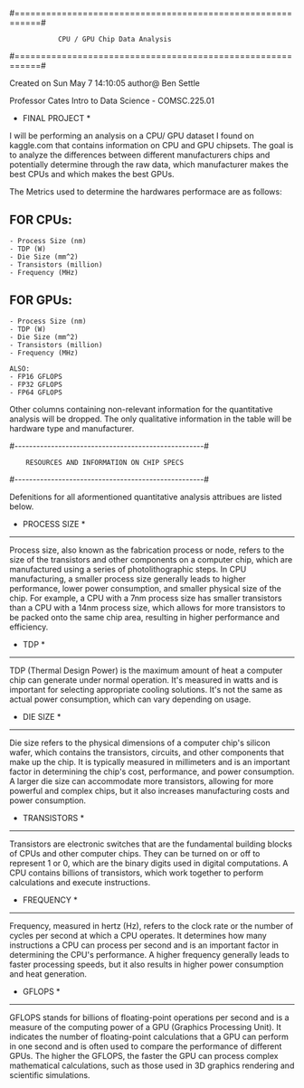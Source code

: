 #===========================================================#

                CPU / GPU Chip Data Analysis
                
#===========================================================#

Created on Sun May  7 14:10:05
author@ Ben Settle

Professor Cates
Intro to Data Science - COMSC.225.01

* FINAL PROJECT *

I will be performing an analysis on a CPU/ GPU dataset I found on kaggle.com that contains
information on CPU and GPU chipsets. The goal is to analyze the differences between different
manufacturers chips and potentially determine through the raw data, which manufacturer makes the best
CPUs and which makes the best GPUs.


The Metrics used to determine the hardwares performace are as follows:

FOR CPUs:
---------
    - Process Size (nm)
    - TDP (W)
    - Die Size (mm^2)
    - Transistors (million)
    - Frequency (MHz)

FOR GPUs:
---------
    - Process Size (nm)
    - TDP (W)
    - Die Size (mm^2)
    - Transistors (million)
    - Frequency (MHz)

    ALSO:
    - FP16 GFLOPS
    - FP32 GFLOPS
    - FP64 GFLOPS

Other columns containing non-relevant information for the quantitative analysis will be dropped.
The only qualitative information in the table will be hardware type and manufacturer.

#----------------------------------------------------#

        RESOURCES AND INFORMATION ON CHIP SPECS
        
#----------------------------------------------------#

Defenitions for all aformentioned quantitative analysis attribues are listed below.

* PROCESS SIZE *
----------------
Process size, also known as the fabrication process or node, 
refers to the size of the transistors and other components on a computer chip, 
which are manufactured using a series of photolithographic steps. 
In CPU manufacturing, a smaller process size generally leads to higher performance, 
lower power consumption, and smaller physical size of the chip. For example, 
a CPU with a 7nm process size has smaller transistors than a CPU with a 14nm process size, 
which allows for more transistors to be packed onto the same chip area, 
resulting in higher performance and efficiency.

* TDP *
-------
TDP (Thermal Design Power) is the maximum amount of heat a computer chip can generate under normal operation. 
It's measured in watts and is important for selecting appropriate cooling solutions. 
It's not the same as actual power consumption, which can vary depending on usage.

* DIE SIZE *
------------
Die size refers to the physical dimensions of a computer chip's silicon wafer, 
which contains the transistors, circuits, and other components that make up the chip. 
It is typically measured in millimeters and is an important factor in determining the chip's cost, 
performance, and power consumption. A larger die size can accommodate more transistors, 
allowing for more powerful and complex chips, but it also increases manufacturing costs and power consumption.

* TRANSISTORS *
---------------
Transistors are electronic switches that are the fundamental building blocks of CPUs and other computer chips. 
They can be turned on or off to represent 1 or 0, which are the binary digits used in digital computations. 
A CPU contains billions of transistors, which work together to perform calculations and execute instructions.

* FREQUENCY *
-------------
Frequency, measured in hertz (Hz), refers to the clock rate or the 
number of cycles per second at which a CPU operates. 
It determines how many instructions a CPU can process per second and is an important factor 
in determining the CPU's performance. A higher frequency generally leads to faster processing speeds, 
but it also results in higher power consumption and heat generation.

* GFLOPS *
----------
GFLOPS stands for billions of floating-point operations per second and is a measure of the computing power 
of a GPU (Graphics Processing Unit). It indicates the number of floating-point calculations that a GPU can 
perform in one second and is often used to compare the performance of different GPUs. The higher the GFLOPS, 
the faster the GPU can process complex mathematical calculations, such as those used in 3D graphics 
rendering and scientific simulations.
